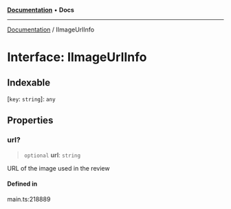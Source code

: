 [**Documentation**](../README.md) • **Docs**

***

[Documentation](../globals.md) / IImageUrlInfo

# Interface: IImageUrlInfo

## Indexable

 \[`key`: `string`\]: `any`

## Properties

### url?

> `optional` **url**: `string`

URL of the image used in the review

#### Defined in

main.ts:218889
